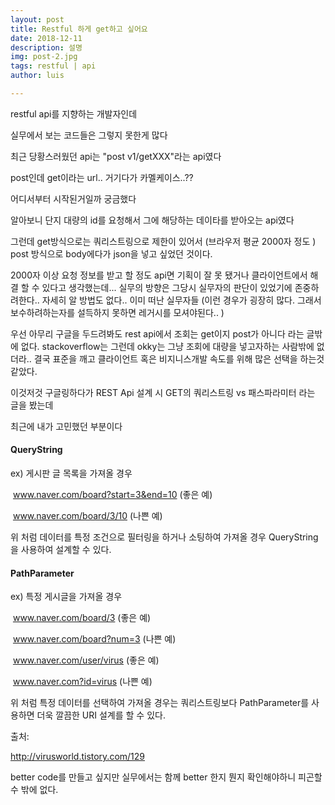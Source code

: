 ```yaml
---
layout: post
title: Restful 하게 get하고 싶어요
date: 2018-12-11
description: 설명
img: post-2.jpg
tags: restful | api
author: luis

---
```


restful api를 지향하는 개발자인데 

실무에서 보는 코드들은 그렇지 못한게 많다

최근 당황스러웠던 api는 "post v1/getXXX"라는 api였다

post인데 get이라는 url.. 거기다가 카멜케이스..??

어디서부터 시작된거일까 궁금했다

알아보니 단지 대량의 id를 요청해서 그에 해당하는 데이타를 받아오는 api였다

그런데 get방식으로는 쿼리스트링으로 제한이 있어서 (브라우저 평균 2000자 정도 ) post 방식으로 body에다가 json을 넣고 싶었던 것이다. 

2000자 이상 요청 정보를 받고 할 정도 api면 기획이 잘 못 됐거나 클라이언트에서 해결 할 수 있다고 생각했는데... 실무의 방향은 그당시 실무자의 판단이 있었기에 존중하려한다.. 자세히 알 방법도 없다.. 이미 떠난 실무자들 (이런 경우가 굉장히 많다. 그래서 보수하려하는자를 설득하지 못하면 레거시를 모셔야된다.. )

우선 아무리 구글을 두드려봐도 rest api에서 조회는 get이지 post가 아니다 라는 글밖에 없다. stackoverflow는 그런데 okky는 그냥 조회에 대량을 넣고자하는 사람밖에 없더라.. 결국 표준을 깨고 클라이언트 혹은 비지니스개발 속도를 위해 많은 선택을 하는것 같았다. 



이것저것 구글링하다가 REST Api 설계 시 GET의 쿼리스트링 vs 패스파라미터 라는 글을 봤는데 

최근에 내가 고민했던 부분이다

#### QueryString

ex) 게시판 글 목록을 가져올 경우

​    www.naver.com/board?start=3&end=10 (좋은 예)

​    www.naver.com/board/3/10 (나쁜 예)

위 처럼 데이터를 특정 조건으로 필터링을 하거나 소팅하여 가져올 경우 QueryString을 사용하여 설계할 수 있다.

#### PathParameter

ex) 특정 게시글을 가져올 경우

​    www.naver.com/board/3 (좋은 예)

​    www.naver.com/board?num=3 (나쁜 예)

​    www.naver.com/user/virus (좋은 예)

​    www.naver.com?id=virus (나쁜 예)

위 처럼 특정 데이터를 선택하여 가져올 경우는 쿼리스트링보다 PathParameter를 사용하면 더욱 깔끔한 URI 설계를 할 수 있다.

출처: 

http://virusworld.tistory.com/129



better code를 만들고 싶지만 실무에서는 함께 better 한지 뭔지 확인해야하니 피곤할 수 밖에 없다.

